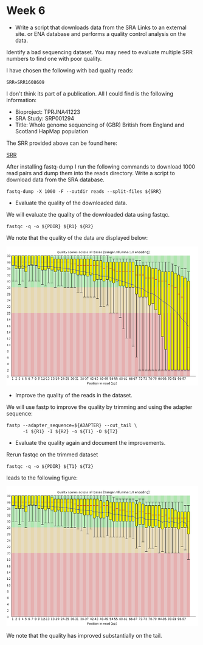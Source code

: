 # Week 6


- Write a script that downloads data from the SRA Links to an external site. or ENA
database and performs a quality control analysis on the data.

Identify a bad sequencing dataset. You may need to evaluate multiple SRR numbers to find one with poor quality.

I have chosen the following with bad quality reads:

```
SRR=SRR1608609
```

I don't think its part of a publication. All I could find is the following information:

- Bioproject: TPRJNA41223
- SRA Study: SRP001294	
- Title: Whole genome sequencing of (GBR) British from England and Scotland HapMap population

The SRR provided above can be found here:

[SRR](https://trace.ncbi.nlm.nih.gov/Traces/index.html?view=run_browser&acc=SRR062634&display=metadata)


After installing fastq-dump I run the following commands to download 1000 read pairs 
and dump them into the reads directory. Write a script to download data from the SRA database.

```
fastq-dump -X 1000 -F --outdir reads --split-files ${SRR}
```

- Evaluate the quality of the downloaded data.

We will evaluate the quality of the downloaded data using fastqc.

```
fastqc -q -o ${PDIR} ${R1} ${R2}
```


We note that the quality of the data are displayed below:

![untrimmed](QC_untrimmed.png)

- Improve the quality of the reads in the dataset.

We will use fastp to improve the quality by trimming and using the adapter sequence:

```
fastp --adapter_sequence=${ADAPTER} --cut_tail \
      -i ${R1} -I ${R2} -o ${T1} -O ${T2} 
```

- Evaluate the quality again and document the improvements.


Rerun fastqc on the trimmed dataset 

```
fastqc -q -o ${PDIR} ${T1} ${T2}
```

leads to the following figure:

![trimmed](QC_trimmed.png)

We note that the quality has improved substantially on the tail.
